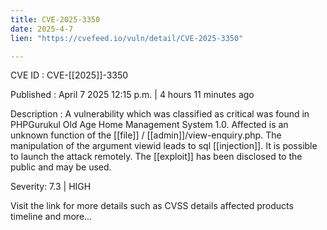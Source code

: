 ```yaml
---
title: CVE-2025-3350
date: 2025-4-7
lien: "https://cvefeed.io/vuln/detail/CVE-2025-3350"

---
```


CVE ID : CVE-[[2025]]-3350

Published :  April 7
2025
12:15 p.m. | 4 hours
11 minutes ago

Description : A vulnerability
which was classified as critical
was found in PHPGurukul Old Age Home Management System 1.0. Affected is an unknown function of the  [[file]] / [[admin]]/view-enquiry.php. The manipulation of the argument viewid leads to sql  [[injection]]. It is possible to launch the attack remotely. The  [[exploit]] has been disclosed to the public and may be used.

Severity: 7.3 | HIGH

Visit the link for more details
such as CVSS details
affected products
timeline
and more...
